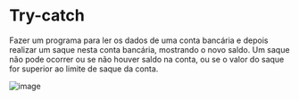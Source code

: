 # Try-catch
Fazer um programa para ler os dados de uma conta bancária e depois realizar um  saque nesta conta bancária, mostrando o novo saldo. Um saque não pode ocorrer  ou se não houver saldo na conta, ou se o valor do saque for superior ao limite de  saque da conta.

![image](https://user-images.githubusercontent.com/107453279/215927263-f2a3bc87-086d-499c-b9bb-123fb7940671.png)
